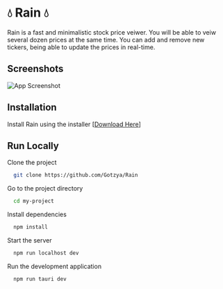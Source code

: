 # 💧 Rain 💧

Rain is a fast and minimalistic stock price veiwer. You will be able to veiw several dozen prices at the same time. You can add and remove new tickers, being able to update the prices in real-time.


## Screenshots

![App Screenshot](https://live.staticflickr.com/65535/52820532558_d227fc6eeb_n.jpg)


## Installation

Install Rain using the installer [[Download Here](https://github.com/Gotzya/Rain/releases/tag/Releases)]
    
## Run Locally

Clone the project

```bash
  git clone https://github.com/Gotzya/Rain
```

Go to the project directory

```bash
  cd my-project
```

Install dependencies

```bash
  npm install
```

Start the server

```bash
  npm run localhost dev
```

Run the development application

```bash
  npm run tauri dev
```

